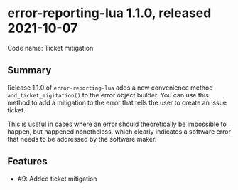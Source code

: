 # error-reporting-lua 1.1.0, released 2021-10-07

Code name: Ticket mitigation

## Summary

Release 1.1.0 of `error-reporting-lua` adds a new convenience method `add_ticket_migitation()` to the error object builder. You can use this method to add a mitigation to the error that tells the user to create an issue ticket.

This is useful in cases where an error should theoretically be impossible to happen, but happened nonetheless, which clearly indicates a software error that needs to be addressed by the software maker.

## Features

* #9: Added ticket mitigation